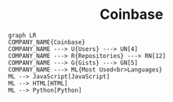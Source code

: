 <h1 align="center">Coinbase</h1>

```mermaid
graph LR
COMPANY_NAME{Coinbase}
COMPANY_NAME ---> U{Users} ---> UN[4]
COMPANY_NAME ---> R{Repositories} ---> RN[12]
COMPANY_NAME ---> G{Gists} ---> GN[5]
COMPANY_NAME ---> ML{Most Used<br>Languages}
ML --> JavaScript[JavaScript]
ML --> HTML[HTML]
ML --> Python[Python]
```
